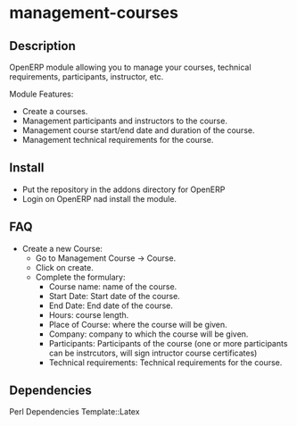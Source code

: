 management-courses
==================

Description
-----------

OpenERP module allowing you to manage your courses, technical requirements, participants, instructor, etc.

Module Features:

+ Create a courses.
+ Management participants and instructors to the course.
+ Management course start/end date and duration of the course.
+ Management technical requirements for the course.

Install
-------

+ Put the repository in the addons directory for OpenERP
+ Login on OpenERP nad install the module.

FAQ
----

+ Create a new Course:
  - Go to Management Course -> Course.
  - Click on create.
  - Complete the formulary:
    + Course name: name of the course.
    + Start Date: Start date of the course.
    + End Date: End date of the course.
    + Hours: course length.
    + Place of Course: where the course will be given.
    + Company: company to which the course will be given.
    + Participants: Participants of the course (one or more participants can be instrcutors, will sign intructor course certificates)
    + Technical requirements: Technical requirements for the course.

Dependencies
-------------
Perl Dependencies
Template::Latex
